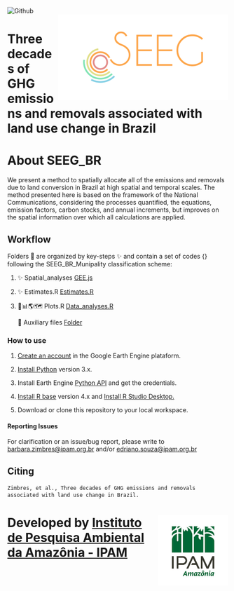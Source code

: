 ![Github](https://img.shields.io/badge/Github-0.0.1-green.svg)<br/>
<img src='./aux/seegbrasilhome__2_.png' height='auto' width='auto' align='right'>
<div>
<h1>  Three decades of GHG emissions and removals associated with land use change in Brazil </h1>
<div>
    
# About SEEG_BR 
We present a method to spatially allocate all of the emissions and removals due to land conversion in Brazil at high spatial and temporal scales. The method presented here is based on the framework of the National Communications, considering the processes quantified, the equations, emission factors, carbon stocks, and annual increments, but improves on the spatial information over which all calculations are applied. 

## Workflow
   
   Folders 📂 are organized by key-steps  ✨ and contain a set of codes {} following the SEEG_BR_Munipality classification scheme:

1. ✨ Spatial_analyses [GEE.js](https://github.com/souza-eab/SEEG_BR/tree/main/1._Spatial_analyses)

2. ✨ Estimates.R [Estimates.R](https://github.com/souza-eab/SEEG_BR/tree/main/2._Estimates)

3. 📂📊:earth_americas::world_map: Plots.R [Data_analyses.R](https://github.com/souza-eab/SEEG_BR/tree/main/3._Data_analyses)

   📂 Auxiliary files [Folder](https://github.com/souza-eab/SEEG_BR/tree/main/aux)

### How to use
1. [Create an account](https://signup.earthengine.google.com/) in the Google Earth Engine plataform.

2. [Install Python](https://www.python.org/downloads/) version 3.x.

3. Install Earth Engine [Python API](https://developers.google.com/earth-engine/guides/python_install) and get the credentials. 

4. [Install R base](https://cran.r-project.org/bin/) version 4.x and [Install R Studio Desktop.](https://www.rstudio.com/products/rstudio/download/)

5. Download or clone this repository to your local workspace.

#### Reporting Issues
For clarification or an issue/bug report, please write to <barbara.zimbres@ipam.org.br> and/or <edriano.souza@ipam.org.br> 


## Citing
    Zimbres, et al., Three decades of GHG emissions and removals associated with land use change in Brazil. 

<div>
    <img src='./aux/ipam_logo.jpg' height='auto' width='160' align='right'>
  <h1>   <h1>
<div>

Developed by [Instituto de Pesquisa Ambiental da Amazônia - IPAM](https://ipam.org.br/en/)<br>


